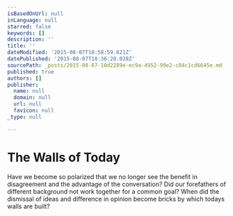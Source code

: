 ```yaml
---
isBasedOnUrl: null
inLanguage: null
starred: false
keywords: []
description: ''
title: ''
dateModified: '2015-08-07T18:58:59.621Z'
datePublished: '2015-08-07T18:36:28.028Z'
sourcePath: _posts/2015-08-07-10d2289e-ec9a-4952-99e2-c84c1cd6645e.md
published: true
authors: []
publisher:
  name: null
  domain: null
  url: null
  favicon: null
_type: null

---
```

# **The Walls of Today**

Have we become so polarized that we no longer see the benefit in disagreement and the advantage of the conversation? Did our forefathers of different background not work together for a common goal? When did the dismissal of ideas and difference in opinion become bricks by which todays walls are built?